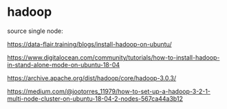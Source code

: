 # hadoop

source single node:

https://data-flair.training/blogs/install-hadoop-on-ubuntu/

https://www.digitalocean.com/community/tutorials/how-to-install-hadoop-in-stand-alone-mode-on-ubuntu-18-04

https://archive.apache.org/dist/hadoop/core/hadoop-3.0.3/

https://medium.com/@jootorres_11979/how-to-set-up-a-hadoop-3-2-1-multi-node-cluster-on-ubuntu-18-04-2-nodes-567ca44a3b12
